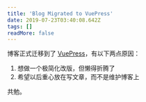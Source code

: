 ```yaml
---
title: 'Blog Migrated to VuePress'
date: 2019-07-23T03:40:08.642Z
tags: []
readMore: false
---
```


博客正式迁移到了 [VuePress](https://vuepress.vuejs.org/)，有以下两点原因：

1. 想做一个极简化改版，但懒得折腾了
2. 希望以后重心放在写文章，而不是维护博客上

共勉。

<!-- more -->
